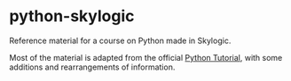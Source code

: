 # python-skylogic

Reference material for a course on Python made in Skylogic.

Most of the material is adapted from the official [Python Tutorial](https://docs.python.org/3/tutorial/index.html), with some additions and rearrangements of information.
